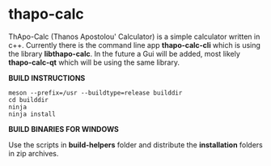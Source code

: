 # thapo-calc
ThApo-Calc (Thanos Apostolou' Calculator) is a simple calculator written in c++. Currently there is the command line app **thapo-calc-cli** which is using the library **libthapo-calc**. In the future a Gui will be added, most likely **thapo-calc-qt** which will be using the same library.

**BUILD INSTRUCTIONS**
```
meson --prefix=/usr --buildtype=release builddir
cd builddir
ninja
ninja install
```
**BUILD BINARIES FOR WINDOWS**

Use the scripts in **build-helpers** folder and distribute the **installation** folders in zip archives.
